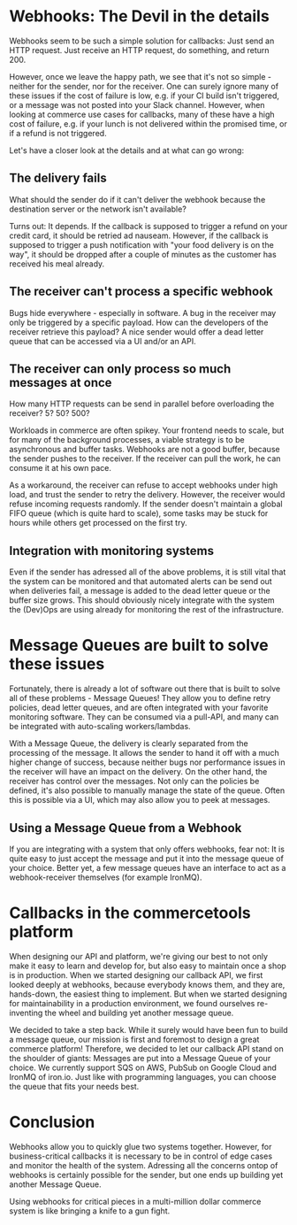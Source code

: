 # Webhooks: The Devil in the details

Webhooks seem to be such a simple solution for callbacks: Just send an HTTP request. Just receive an HTTP request, do something, and return 200.

However, once we leave the happy path, we see that it's not so simple - neither for the sender, nor for the receiver. One can surely ignore many of these issues if the cost of failure is low, e.g. if your CI build isn't triggered, or a message was not posted into your Slack channel. However, when looking at commerce use cases for callbacks, many of these have a high cost of failure, e.g. if your lunch is not delivered within the promised time, or if a refund is not triggered.

Let's have a closer look at the details and at what can go wrong:

## The delivery fails

What should the sender do if it can't deliver the webhook because the destination server or the network isn't available?

Turns out: It depends. If the callback is supposed to trigger a refund on your credit card, it should be retried ad nauseam. However, if the callback is supposed to trigger a push notification with "your food delivery is on the way", it should be dropped after a couple of minutes as the customer has received his meal already.

## The receiver can't process a specific webhook

Bugs hide everywhere - especially in software. A bug in the receiver may only be triggered by a specific payload. How can the developers of the receiver retrieve this payload? A nice sender would offer a dead letter queue that can be accessed via a UI and/or an API.

## The receiver can only process so much messages at once

How many HTTP requests can be send in parallel before overloading the receiver? 5? 50? 500?

Workloads in commerce are often spikey. Your frontend needs to scale, but for many of the background processes, a viable strategy is to be asynchronous and buffer tasks. Webhooks are not a good buffer, because the sender pushes to the receiver. If the receiver can pull the work, he can consume it at his own pace.

As a workaround, the receiver can refuse to accept webhooks under high load, and trust the sender to retry the delivery. However, the receiver would refuse incoming requests randomly. If the sender doesn't maintain a global FIFO queue (which is quite hard to scale), some tasks may be stuck for hours while others get processed on the first try.

## Integration with monitoring systems

Even if the sender has adressed all of the above problems, it is still vital that the system can be monitored and that automated alerts can be send out when deliveries fail, a message is added to the dead letter queue or the buffer size grows. This should obviously nicely integrate with the system the (Dev)Ops are using already for monitoring the rest of the infrastructure.

# Message Queues are built to solve these issues

Fortunately, there is already a lot of software out there that is built to solve all of these problems - Message Queues! They allow you to define retry policies, dead letter queues, and are often integrated with your favorite monitoring software. They can be consumed via a pull-API, and many can be integrated with auto-scaling workers/lambdas.

With a Message Queue, the delivery is clearly separated from the processing of the message. It allows the sender to hand it off with a much higher change of success, because neither bugs nor performance issues in the receiver will have an impact on the delivery. On the other hand, the receiver has control over the messages. Not only can the policies be defined, it's also possible to manually manage the state of the queue. Often this is possible via a UI, which may also allow you to peek at messages.

## Using a Message Queue from a Webhook

If you are integrating with a system that only offers webhooks, fear not: It is quite easy to just accept the message and put it into the message queue of your choice. Better yet, a few message queues have an interface to act as a webhook-receiver themselves (for example IronMQ).

# Callbacks in the commercetools platform

When designing our API and platform, we're giving our best to not only make it easy to learn and develop for, but also easy to maintain once a shop is in production. When we started designing our callback API, we first looked deeply at webhooks, because everybody knows them, and they are, hands-down, the easiest thing to implement. But when we started designing for maintainability in a production environment, we found ourselves re-inventing the wheel and building yet another message queue.

We decided to take a step back. While it surely would have been fun to build a message queue, our mission is first and foremost to design a great commerce platform! Therefore, we decided to let our callback API stand on the shoulder of giants: Messages are put into a Message Queue of your choice. We currently support SQS on AWS, PubSub on Google Cloud and IronMQ of iron.io. Just like with programming languages, you can choose the queue that fits your needs best.

# Conclusion

Webhooks allow you to quickly glue two systems together. However, for business-critical callbacks it is necessary to be in control of edge cases and monitor the health of the system. Adressing all the concerns ontop of webhooks is certainly possible for the sender, but one ends up building yet another Message Queue.

Using webhooks for critical pieces in a multi-million dollar commerce system is like bringing a knife to a gun fight.
